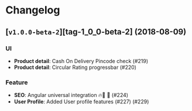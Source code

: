 # Changelog

## [`v1.0.0-beta-2`][tag-1_0_0-beta-2] (2018-08-09)

### UI

- **Product detail**: Cash On Delivery Pincode check (#219)
- **Product detail**: Circular Rating progressbar (#220)

### Feature

- **SEO**: Angular universal integration 🔥🚀 🍰 (#224)
- **User Profile**: Added User profile features (#227) (#229)